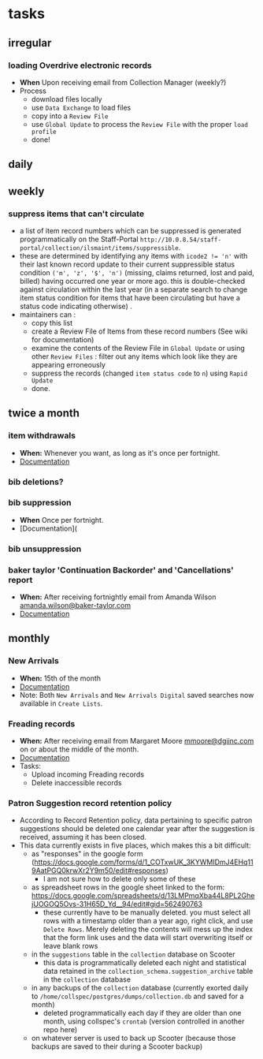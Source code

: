 # tasks

## irregular

### loading Overdrive electronic records
- **When** Upon receiving email from Collection Manager (weekly?)
- Process
  - download files locally
  - use `Data Exchange` to load files
  - copy into a `Review File`
  - use `Global Update` to process the `Review File` with the proper `load profile`
  - done!

## daily

## weekly

### suppress items that can't circulate
- a list of item record numbers which can be suppressed is generated programmatically on the Staff-Portal `http://10.0.8.54/staff-portal/collection/ilsmaint/items/suppressible`. 
- these are determined by identifying any items with `icode2 != 'n'` with their last known record update to their current suppressible status condition `('m', 'z', '$', 'n')` (missing, claims returned, lost and paid, billed) having occurred one year or more ago. this is double-checked against circulation within the last year (in a separate search to change item status condition for items that have been circulating but have a status code indicating otherwise) . 
- maintainers can :
  - copy this list
  - create a Review File of Items from these record numbers (See wiki for documentation)
  - examine the contents of the Review File in `Global Update` or using other `Review Files` : filter out any items which look like they are appearing erroneously
  - suppress the records (changed `item status code` to `n`) using `Rapid Update`
  - done.

## twice a month

### item withdrawals 

- **When:** Whenever you want, as long as it's once per fortnight.
- [Documentation](https://github.com/jmrlibrary/collspec-tasks/wiki/item-withdrawals)

### bib deletions?

### bib suppression

- **When** Once per fortnight.
- [Documentation](

### bib unsuppression

### baker taylor 'Continuation Backorder' and 'Cancellations' report
- **When:** After receiving fortnightly email from Amanda Wilson <amanda.wilson@baker-taylor.com>
- [Documentation](https://github.com/jmrlibrary/collspec-tasks/wiki/handling-'Continuation-Backorder'-and-'Cancellations'-report-from-Baker-&-Taylor)

## monthly

### New Arrivals
- **When:** 15th of the month
- [Documentation](https://github.com/jmrlibrary/collspec-tasks/wiki/New-Arrivals-(Featured-Lists))
- Note: Both `New Arrivals` and `New Arrivals Digital` saved searches now available in `Create Lists`.

### Freading records
- **When:** After receiving email from Margaret Moore <mmoore@dgiinc.com> on or about the middle of the month.
- [Documentation](https://github.com/jmrlibrary/collspec-tasks/wiki/Freading-records)
- Tasks: 
  - Upload incoming Freading records
  - Delete inaccessible records

### Patron Suggestion record retention policy
- According to Record Retention policy, data pertaining to specific patron suggestions should be deleted one calendar year after the suggestion is received, assuming it has been closed.
- This data currently exists in five places, which makes this a bit difficult:
  - as "responses" in the google form (https://docs.google.com/forms/d/1_COTxwUK_3KYWMIDmJ4EHq119AatPGQ0krwXr2Y9m50/edit#responses)
    - I am not sure how to delete only some of these
  - as spreadsheet rows in the google sheet linked to the form: https://docs.google.com/spreadsheets/d/13LMPmqXba44L8PL2GhejUOGOQ5Ovs-31H65D_Yd__94/edit#gid=562490763
    - these currently have to be manually deleted. you must select all rows with a timestamp older than a year ago, right click, and use `Delete Rows`. Merely deleting the contents will mess up the index that the form link uses and the data will start overwriting itself or leave blank rows
  - in the `suggestions` table in the `collection` database on Scooter
    - this data is programmatically deleted each night and statistical data retained in the `collection_schema.suggestion_archive` table in the `collection` database
  - in any backups of the `collection` database (currently exorted daily to `/home/collspec/postgres/dumps/collection.db` and saved for a month)
    - deleted programmatically each day if they are older than one month, using collspec's `crontab` (version controlled in another repo here)
  - on whatever server is used to back up Scooter (because those backups are saved to their during a Scooter backup)


